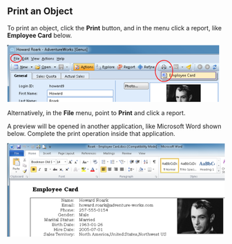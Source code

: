 ## Print an Object

To print an object, click the **Print** button, and in the menu click a report, like **Employee Card** below.

![ID558ACE9D227A4509.ID61D95D7FE536481F.png](media/ID558ACE9D227A4509.ID61D95D7FE536481F.png)

Alternatively, in the **File** menu, point to **Print** <span style="FONT-WEIGHT: normal">and click a report.

A preview will be opened in another application, like Microsoft Word shown below. Complete the print operation inside that application.

![ID558ACE9D227A4509.ID7E9E39B306CF44F1.png](media/ID558ACE9D227A4509.ID7E9E39B306CF44F1.png)
